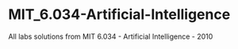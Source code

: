 # MIT_6.034-Artificial-Intelligence

All labs solutions from MIT 6.034 - Artificial Intelligence - 2010
